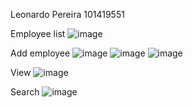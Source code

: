 Leonardo Pereira
101419551

Employee list
![image](https://github.com/user-attachments/assets/a3489654-61fa-416b-9b7d-133927b48d13)



Add employee
![image](https://github.com/user-attachments/assets/379041d2-c82c-42f6-b21a-7b1366557655)
![image](https://github.com/user-attachments/assets/6483c938-04c5-40d8-b255-831d86213bba)
![image](https://github.com/user-attachments/assets/1ff5367d-bab1-447b-9036-bef5aa19d2ed)



View
![image](https://github.com/user-attachments/assets/87037d96-6954-4c8f-a4b9-b268fa2c4c82)



Search
![image](https://github.com/user-attachments/assets/5aec7cd8-b06b-4d00-abcf-bae23132a63f)
